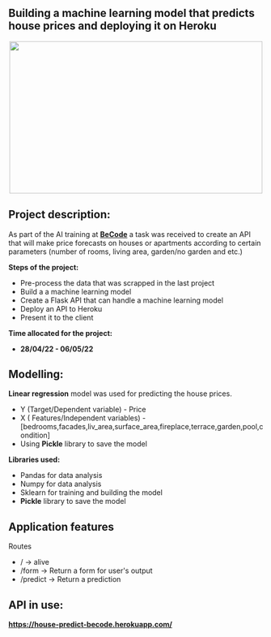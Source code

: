 ## Building a machine learning model that predicts house prices and deploying it on Heroku
<p align="center"><img src="https://images.squarespace-cdn.com/content/v1/5d242dd8a10ed400017e7a33/1581356023178-GAJBMC2VUGG05XNAU8IJ/houseprices.jpg?format=1500w" width="500" height="300"></p>

## Project description: 
As part of the AI training at <a href="https://github.com/becodeorg"><strong>BeCode</strong></a> a task was received to create an API that will make price forecasts on houses or apartments according to certain parameters (number of rooms, living area, garden/no garden and etc.)

**Steps of the project:**
- Pre-process the data that was scrapped in the last project 
- Build a a machine learning model
- Create a Flask API that can handle a machine learning model
- Deploy an API to Heroku
- Present it to the client

**Time allocated for the project:**
* **28/04/22 - 06/05/22**

## Modelling:
**Linear regression** model was used for predicting the house prices. 
* Y (Target/Dependent variable) - Price
* X ( Features/Independent variables) - [bedrooms,facades,liv_area,surface_area,fireplace,terrace,garden,pool,condition]
* Using **Pickle** library to save the model

**Libraries used:**
* Pandas for data analysis
* Numpy for data analysis
* Sklearn for training and building the model 
* **Pickle** library to save the model

## Application features 
Routes
* / -> alive
* /form -> Return a form for user's output
* /predict -> Return a prediction

## API in use: 
**https://house-predict-becode.herokuapp.com/**
